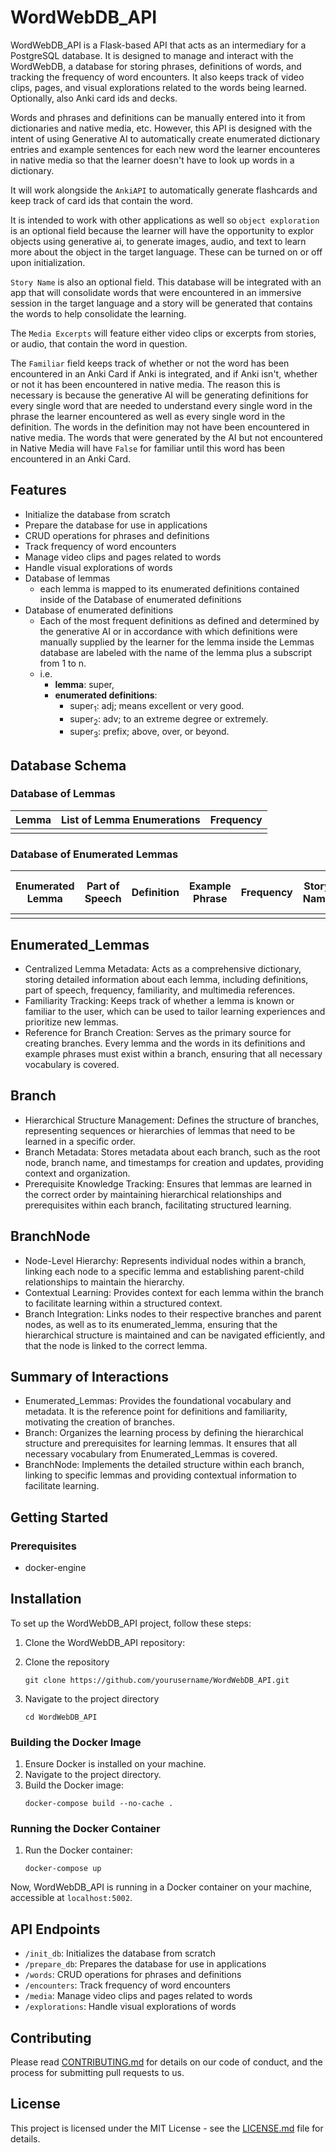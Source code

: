 # WordWebDB_API

WordWebDB_API is a Flask-based API that acts as an intermediary for a PostgreSQL database. It is designed to manage and interact with the WordWebDB, a database for storing phrases, definitions of words, and tracking the frequency of word encounters. It also keeps track of video clips, pages, and visual explorations related to the words being learned. Optionally, also Anki card ids and decks.

Words and phrases and definitions can be manually entered into it from dictionaries and native media, etc. However, this API is designed with the intent of using Generative AI to automatically create enumerated dictionary entries and example sentences for each new word the learner encounteres in native media so that the learner doesn't have to look up words in a dictionary. 

It will work alongside the `AnkiAPI` to automatically generate flashcards and keep track of card ids that contain the word. 

It is intended to work with other applications as well so `object exploration` is an optional field because the learner will have the opportunity to explor objects using generative ai, to generate images, audio, and text to learn more about the object in the target language. These can be turned on or off upon initialization. 

`Story Name` is also an optional field. This database will be integrated with an app that will consolidate words that were encountered in an immersive session in the target language and a story will be generated that contains the words to help consolidate the learning. 

The `Media Excerpts` will feature either video clips or excerpts from stories, or audio, that contain the word in question. 

The `Familiar` field keeps track of whether or not the word has been encountered in an Anki Card if Anki is integrated, and if Anki isn't, whether or not it has been encountered in native media. The reason this is necessary is because the generative AI will be generating definitions for every single word that are needed to understand every single word in the phrase the learner encountered as well as every single word in the definition. The words in the definition may not have been encountered in native media. The words that were generated by the AI but not encountered in Native Media will have `False` for familiar until this word has been encountered in an Anki Card. 

## Features

- Initialize the database from scratch
- Prepare the database for use in applications
- CRUD operations for phrases and definitions
- Track frequency of word encounters
- Manage video clips and pages related to words
- Handle visual explorations of words
- Database of lemmas
  -  each lemma is mapped to its enumerated definitions contained inside of the Database of enumerated definitions
- Database of enumerated definitions
  - Each of the most frequent definitions as defined and determined by the generative AI or in accordance with which definitions were manually supplied by the learner for the lemma inside the Lemmas database are labeled with the name of the lemma plus a subscript from 1 to n.
  - i.e. 
    - <strong>lemma</strong>: super, 
    - <strong>enumerated definitions</strong>: 
      - super<sub>1</sub>: adj; means excellent or very good. 
      - super<sub>2</sub>: adv; to an extreme degree or extremely. 
      - super<sub>3</sub>: prefix; above, over, or beyond.

## Database Schema

### Database of Lemmas

| Lemma | List of Lemma Enumerations | Frequency |
|-------|---------------------------|-----------|
|       |                           |           |

### Database of Enumerated Lemmas

| Enumerated Lemma | Part of Speech | Definition | Example Phrase | Frequency | Story Name | Media Excerpts | Object Exploration Link | Anki Card Ids | Familiar |
|------------------|----------------|------------|----------------|-----------|------------|----------------|-------------------------|---------------|----------|
|                  |                |            |                |           |            |                |                         |               |          |

## Enumerated_Lemmas
 - Centralized Lemma Metadata: Acts as a comprehensive dictionary, storing detailed information about each lemma, including definitions, part of speech, frequency, familiarity, and multimedia references.
 - Familiarity Tracking: Keeps track of whether a lemma is known or familiar to the user, which can be used to tailor learning experiences and prioritize new lemmas.
- Reference for Branch Creation: Serves as the primary source for creating branches. Every lemma and the words in its definitions and example phrases must exist within a branch, ensuring that all necessary vocabulary is covered.

## Branch
 - Hierarchical Structure Management: Defines the structure of branches, representing sequences or hierarchies of lemmas that need to be learned in a specific order.
 - Branch Metadata: Stores metadata about each branch, such as the root node, branch name, and timestamps for creation and updates, providing context and organization.
 - Prerequisite Knowledge Tracking: Ensures that lemmas are learned in the correct order by maintaining hierarchical relationships and prerequisites within each branch, facilitating structured learning.

## BranchNode
 - Node-Level Hierarchy: Represents individual nodes within a branch, linking each node to a specific lemma and establishing parent-child relationships to maintain the hierarchy.
 - Contextual Learning: Provides context for each lemma within the branch to facilitate learning within a structured context.
 - Branch Integration: Links nodes to their respective branches and parent nodes, as well as to its enumerated_lemma, ensuring that the hierarchical structure is maintained and can be navigated efficiently, and that the node is linked to the correct lemma.

## Summary of Interactions
 - Enumerated_Lemmas: Provides the foundational vocabulary and metadata. It is the reference point for definitions and familiarity, motivating the creation of branches.
 - Branch: Organizes the learning process by defining the hierarchical structure and prerequisites for learning lemmas. It ensures that all necessary vocabulary from Enumerated_Lemmas is covered.
 - BranchNode: Implements the detailed structure within each branch, linking to specific lemmas and providing contextual information to facilitate learning.


## Getting Started

### Prerequisites

- docker-engine

## Installation

To set up the WordWebDB_API project, follow these steps:

1. Clone the WordWebDB_API repository:

1. Clone the repository
    ```
    git clone https://github.com/yourusername/WordWebDB_API.git
    ```
2. Navigate to the project directory
    ```
    cd WordWebDB_API
    ```

### Building the Docker Image

1. Ensure Docker is installed on your machine.
2. Navigate to the project directory.
3. Build the Docker image:
    ```
    docker-compose build --no-cache .
    ```

### Running the Docker Container

1. Run the Docker container:
    ```
    docker-compose up
    ```

Now, WordWebDB_API is running in a Docker container on your machine, accessible at `localhost:5002`.

## API Endpoints

- `/init_db`: Initializes the database from scratch
- `/prepare_db`: Prepares the database for use in applications
- `/words`: CRUD operations for phrases and definitions
- `/encounters`: Track frequency of word encounters
- `/media`: Manage video clips and pages related to words
- `/explorations`: Handle visual explorations of words

## Contributing

Please read [CONTRIBUTING.md](https://github.com/yourusername/WordWebDB_API/blob/main/CONTRIBUTING.md) for details on our code of conduct, and the process for submitting pull requests to us.

## License

This project is licensed under the MIT License - see the [LICENSE.md](https://github.com/yourusername/WordWebDB_API/blob/main/LICENSE.md) file for details.